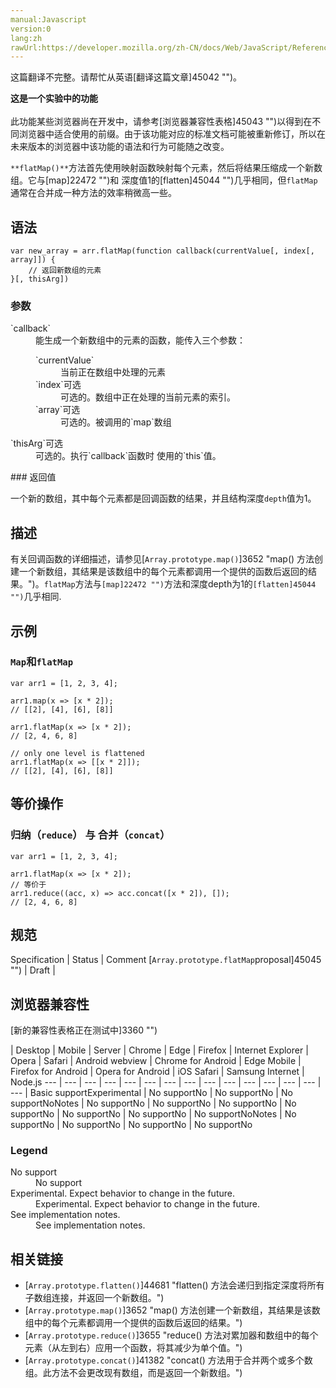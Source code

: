 ```yaml
---
manual:Javascript
version:0
lang:zh
rawUrl:https://developer.mozilla.org/zh-CN/docs/Web/JavaScript/Reference/Global_Objects/Array/flatMap#Browser_compatibility
---
```




这篇翻译不完整。请帮忙从英语[翻译这篇文章]45042 "")。






**这是一个实验中的功能**<br></br>此功能某些浏览器尚在开发中，请参考[浏览器兼容性表格]45043 "")以得到在不同浏览器中适合使用的前缀。由于该功能对应的标准文档可能被重新修订，所以在未来版本的浏览器中该功能的语法和行为可能随之改变。





`**flatMap()**`方法首先使用映射函数映射每个元素，然后将结果压缩成一个新数组。它与[map]22472 "")和 深度值1的[flatten]45044 "")几乎相同，但`flatMap`通常在合并成一种方法的效率稍微高一些。


## 语法<a name="语法"></a>

```
var new_array = arr.flatMap(function callback(currentValue[, index[, array]]) {
    // 返回新数组的元素
}[, thisArg])
```

### 参数<a name="参数"></a>
<dl><dt id=''>`callback`</dt><dd>能生成一个新数组中的元素的函数，能传入三个参数：<dl><dt id=''></dt><dt id=''>`currentValue`</dt><dd>当前正在数组中处理的元素</dd><dt id=''>`index`可选</dt><dd>可选的。数组中正在处理的当前元素的索引。</dd><dt id=''>`array`可选</dt><dd>可选的。被调用的`map`数组</dd></dl></dd><dt id=''>`thisArg`可选</dt><dd>可选的。执行`callback`函数时 使用的`this`值。</dd></dl>
### 返回值<a name="返回值"></a>


一个新的数组，其中每个元素都是回调函数的结果，并且结构深度`depth`值为1。


## 描述<a name="描述"></a>


有关回调函数的详细描述，请参见[`Array.prototype.map()`]3652 "map() 方法创建一个新数组，其结果是该数组中的每个元素都调用一个提供的函数后返回的结果。")。`flatMap`方法与`[map]22472 "")`方法和深度depth为1的`[flatten]45044 "")`几乎相同.


## 示例<a name="示例"></a>

### `Map`和`flatMap`<a name="Map_和_flatMap"></a>

```
var arr1 = [1, 2, 3, 4];

arr1.map(x => [x * 2]); 
// [[2], [4], [6], [8]]

arr1.flatMap(x => [x * 2]);
// [2, 4, 6, 8]

// only one level is flattened
arr1.flatMap(x => [[x * 2]]);
// [[2], [4], [6], [8]]
```

## 等价操作<a name="等价操作"></a>

### 归纳（`reduce`） 与 合并（`concat`）<a name="归纳（reduce）_与_合并（concat）"></a>

```
var arr1 = [1, 2, 3, 4];

arr1.flatMap(x => [x * 2]);
// 等价于
arr1.reduce((acc, x) => acc.concat([x * 2]), []);
// [2, 4, 6, 8]
```

## 规范<a name="规范"></a>

Specification | Status | Comment 
[`Array.prototype.flatMap`proposal]45045 "") | Draft |  


## 浏览器兼容性<a name="浏览器兼容性"></a>
[新的兼容性表格正在测试中<i></i>]3360 "")

 | <abbr>Desktop<i></i></abbr> | <abbr>Mobile<i></i></abbr> | <abbr>Server<i></i></abbr> 
 | <abbr>Chrome<i></i></abbr> | <abbr>Edge<i></i></abbr> | <abbr>Firefox<i></i></abbr> | <abbr>Internet Explorer<i></i></abbr> | <abbr>Opera<i></i></abbr> | <abbr>Safari<i></i></abbr> | <abbr>Android webview<i></i></abbr> | <abbr>Chrome for Android<i></i></abbr> | <abbr>Edge Mobile<i></i></abbr> | <abbr>Firefox for Android<i></i></abbr> | <abbr>Opera for Android<i></i></abbr> | <abbr>iOS Safari<i></i></abbr> | <abbr>Samsung Internet<i></i></abbr> | <abbr>Node.js<i></i></abbr> 
 ---  |  ---  |  ---  |  ---  |  ---  |  ---  |  ---  |  ---  |  ---  |  ---  |  ---  |  ---  |  ---  |  ---  |  ---  | 
Basic support<abbr>Experimental<i></i></abbr> | <abbr>No support</abbr>No | <abbr>No support</abbr>No | <abbr>No support</abbr>No<abbr>Notes<i></i></abbr> | <abbr>No support</abbr>No | <abbr>No support</abbr>No | <abbr>No support</abbr>No | <abbr>No support</abbr>No | <abbr>No support</abbr>No | <abbr>No support</abbr>No | <abbr>No support</abbr>No<abbr>Notes<i></i></abbr> | <abbr>No support</abbr>No | <abbr>No support</abbr>No | <abbr>No support</abbr>No | <abbr>No support</abbr>No 


### Legend<a name="Legend"></a>
<dl><dt id=''><abbr>No support</abbr></dt><dd>No support</dd><dt id=''><abbr>Experimental. Expect behavior to change in the future.<i></i></abbr></dt><dd>Experimental. Expect behavior to change in the future.</dd><dt id=''><abbr>See implementation notes.<i></i></abbr></dt><dd>See implementation notes.</dd></dl>


## 相关链接<a name="相关链接"></a>

* [`Array.prototype.flatten()`]44681 "flatten() 方法会递归到指定深度将所有子数组连接，并返回一个新数组。")
* [`Array.prototype.map()`]3652 "map() 方法创建一个新数组，其结果是该数组中的每个元素都调用一个提供的函数后返回的结果。")
* [`Array.prototype.reduce()`]3655 "reduce() 方法对累加器和数组中的每个元素（从左到右）应用一个函数，将其减少为单个值。")
* [`Array.prototype.concat()`]41382 "concat() 方法用于合并两个或多个数组。此方法不会更改现有数组，而是返回一个新数组。")



